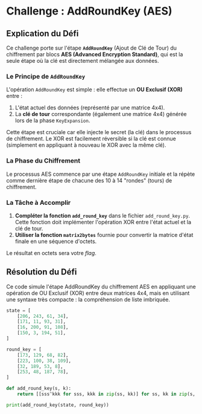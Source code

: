 # Challenge : AddRoundKey (AES)

## Explication du Défi

Ce challenge porte sur l'étape **`AddRoundKey`** (Ajout de Clé de Tour) du chiffrement par blocs **AES (Advanced Encryption Standard)**, qui est la seule étape où la clé est directement mélangée aux données.

### Le Principe de `AddRoundKey`

L'opération `AddRoundKey` est simple : elle effectue un **OU Exclusif (XOR)** entre :
1.  L'état actuel des données (représenté par une matrice 4x4).
2.  La **clé de tour** correspondante (également une matrice 4x4) générée lors de la phase `KeyExpansion`.

Cette étape est cruciale car elle injecte le secret (la clé) dans le processus de chiffrement. Le XOR est facilement réversible si la clé est connue (simplement en appliquant à nouveau le XOR avec la même clé).

### La Phase du Chiffrement

Le processus AES commence par une étape `AddRoundKey` initiale et la répète comme dernière étape de chacune des 10 à 14 "rondes" (tours) de chiffrement.

### La Tâche à Accomplir

1.  **Compléter la fonction `add_round_key`** dans le fichier `add_round_key.py`. Cette fonction doit implémenter l'opération XOR entre l'état actuel et la clé de tour.
2.  **Utiliser la fonction `matrix2bytes`** fournie pour convertir la matrice d'état finale en une séquence d'octets.

Le résultat en octets sera votre *flag*.

## Résolution du Défi

Ce code simule l'étape AddRoundKey du chiffrement AES en appliquant une opération de OU Exclusif (XOR) entre deux matrices 4x4, mais en utilisant une syntaxe très compacte : la compréhension de liste imbriquée.

```Python
state = [
    [206, 243, 61, 34],
    [171, 11, 93, 31],
    [16, 200, 91, 108],
    [150, 3, 194, 51],
]

round_key = [
    [173, 129, 68, 82],
    [223, 100, 38, 109],
    [32, 189, 53, 8],
    [253, 48, 187, 78],
]

def add_round_key(s, k):
    return [[sss^kkk for sss, kkk in zip(ss, kk)] for ss, kk in zip(s, k)]

print(add_round_key(state, round_key))
```